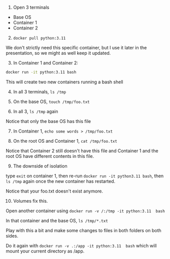 1. Open 3 terminals

- Base OS
- Container 1
- Container 2

2. `docker pull python:3.11`

We don't strictly need this specific container, but I use it later in the presentation, so we might as well keep it updated.  

3. In Container 1 and Container 2:

```bash
docker run -it python:3.11 bash
```

This will create two new containers running a bash shell

4. In all 3 terminals, `ls /tmp`

5. On the base OS, `touch /tmp/foo.txt`

6. In all 3, `ls /tmp` again

Notice that only the base OS has this file

7. In Container 1, `echo some words > /tmp/foo.txt`

8. On the root OS and Container 1, `cat /tmp/foo.txt`

Notice that Container 2 still doesn't have this file and Container 1 and the root OS have different contents in this file.  

9. The downside of isolation

type `exit` on container 1, then re-run `docker run -it python3.11 bash`, then `ls /tmp` again once the new container has restarted.  

Notice that your foo.txt doesn't exist anymore.  

10. Volumes fix this.  

Open another container using `docker run -v /:/tmp -it python:3.11  bash`

In that container and the base OS, `ls /tmp/*.txt` 

Play with this a bit and make some changes to files in both folders on both sides.  

Do it again with `docker run -v .:/app -it python:3.11  bash` which will mount your current directory as /app.
